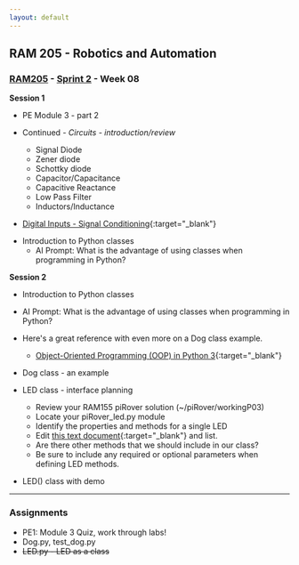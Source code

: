 ```yaml
---
layout: default
---
```


## RAM 205 - Robotics and Automation

### [RAM205](../../) - [Sprint 2](../) - Week 08 

**Session 1**

- PE Module 3 - part 2

- Continued - *Circuits - introduction/review*
  - Signal Diode
  - Zener diode
  - Schottky diode
  - Capacitor/Capacitance
  - Capacitive Reactance
  - Low Pass Filter
  - Inductors/Inductance
  
- [Digital Inputs - Signal Conditioning](RAM205.DigitalInputs.SignalConditioning.pdf){:target="_blank"}

<!-- - [Signal Conditioning - worksheet](SignalConditioning-worksheet.docx){:target="_blank"} -->

- Introduction to Python classes
  - AI Prompt: What is the advantage of using classes when programming in Python?

**Session 2**

- Introduction to Python classes
- AI Prompt: What is the advantage of using classes when programming in Python?

- Here's a great reference with even more on a Dog class example.
    - [Object-Oriented Programming (OOP) in Python 3](https://realpython.com/python3-object-oriented-programming/){:target="_blank"}

- Dog class - an example

- LED class - interface planning
    - Review your RAM155 piRover solution (~/piRover/workingP03)
    - Locate your piRover_led.py module
    - Identify the properties and methods for a single LED
    - Edit [this text document](LED.txt){:target="_blank"} and list.
    - Are there other methods that we should include in our class?
    - Be sure to include any required or optional parameters when defining LED methods.

- LED() class with demo

---

### Assignments
- PE1: Module 3 Quiz, work through labs!
- Dog.py, test_dog.py
- ~~LED.py - LED as a class~~



  
